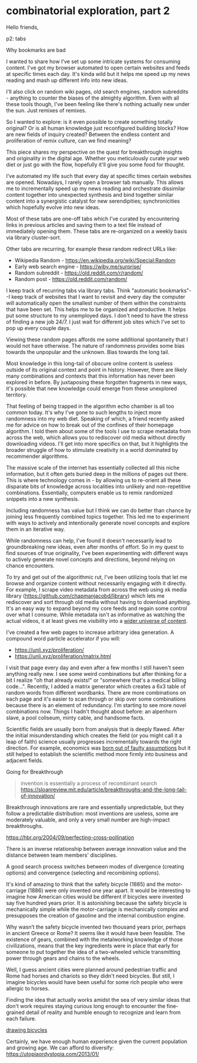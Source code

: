 # combinatorial exploration, part 2

Hello friends,

p2: tabs

Why bookmarks are bad

I wanted to share how I've set up some intricate systems for consuming content. I've got my browser automated to open certain websites and feeds at specific times each day. It's kinda wild but it helps me speed up my news reading and mash up different info into new ideas.

I'll also click on random wiki pages, old search engines, random subreddits - anything to counter the biases of the almighty algorithm. Even with all these tools though, I've been feeling like there's nothing actually new under the sun. Just remixes of remixes.

So I wanted to explore: is it even possible to create something totally original? Or is all human knowledge just reconfigured building blocks? How are new fields of inquiry created? Between the endless content and proliferation of remix culture, can we find meaning?

This piece shares my perspective on the quest for breakthrough insights and originality in the digital age. Whether you meticulously curate your web diet or just go with the flow, hopefully it'll give you some food for thought.

I’ve automated my life such that every day at specific times certain websites are opened. Nowadays, I rarely open a browser tab manually. This allows me to incrementally speed up my news reading and orchestrate dissimilar content together into unexpected synthesis and bind together similar content into a synergistic catalyst for new serendipities; synchronicities which hopefully evolve into new ideas.

Most of these tabs are one-off tabs which I’ve curated by encountering links in previous articles and saving them to a text file instead of immediately opening them. These tabs are re-organized on a weekly basis via library cluster-sort.

Other tabs are recurring, for example these random redirect URLs like:

- Wikipedia Random - https://en.wikipedia.org/wiki/Special:Random
- Early web search engine - https://wiby.me/surprise/
- Random subreddit - https://old.reddit.com/r/random/
- Random post - https://old.reddit.com/random/

I keep track of recurring tabs via library tabs. Think "automatic bookmarks"--I keep track of websites that I want to revisit and every day the computer will automatically open the smallest number of them within the constraints that have been set. This helps me to be organized and productive. It helps put some structure to my unemployed days. I don't need to have the stress of finding a new job 24/7. I just wait for different job sites which I've set to pop up every couple days.

Viewing these random pages affords me some additional spontaneity that I would not have otherwise. The nature of randomness provides some bias towards the unpopular and the unknown. Bias towards the long tail.

Most knowledge in this long-tail of obscure online content is useless outside of its original context and point in history. However, there are likely many combinations and contexts that this information has never been explored in before. By juxtaposing these forgotten fragments in new ways, it's possible that new knowledge could emerge from these unexplored territory.

That feeling of being trapped in the algorithm echo chamber is all too common today. It's why I've gone to such lengths to inject more randomness into my web diet. Speaking of which, a friend recently asked me for advice on how to break out of the confines of their homepage algorithm. I told them about some of the tools I use to scrape metadata from across the web, which allows you to rediscover old media without directly downloading videos. I'll get into more specifics on that, but it highlights the broader struggle of how to stimulate creativity in a world dominated by recommender algorithms.

The massive scale of the internet has essentially collected all this niche information, but it often gets buried deep in the millions of pages out there. This is where technology comes in - by allowing us to re-orient all these disparate bits of knowledge across localities into unlikely and non-repetitive combinations. Essentially, computers enable us to remix randomized snippets into a new synthesis.

Including randomness has value but I think we can do better than chance by joining less frequently combined topics together. This led me to experiment with ways to actively and intentionally generate novel concepts and explore them in an iterative way.

While randomness can help, I've found it doesn't necessarily lead to groundbreaking new ideas, even after months of effort. So in my quest to find sources of true originality, I've been experimenting with different ways to actively generate novel concepts and directions, beyond relying on chance encounters.

To try and get out of the algorithmic rut, I've been utilizing tools that let me browse and organize content without necessarily engaging with it directly. For example, I scrape video metadata from across the web using xk media library (https://github.com/chapmanjacobd/library) which lets me rediscover and sort through old media without having to download anything. It's an easy way to expand beyond my core feeds and regain some control over what I consume. While metadata isn't as informative as watching the actual videos, it at least gives me visibility into a [wider universe of content](https://www.youtube.com/watch?v=p02WKbar-qg).

I've created a few web pages to increase arbitrary idea generation. A compound word particle accelerator if you will:

- https://unli.xyz/proliferation/
- https://unli.xyz/proliferation/matrix.html

I visit that page every day and even after a few months I still haven't seen anything really new. I see some weird combinations but after thinking for a bit I realize "oh that already exists!" or "somewhere that's a medical billing code...". Recently, I added a matrix generator which creates a 6x3 table of random words from different wordbanks. There are more combinations on each page and it's easier to scan through or skip over some combinations because there is an element of redundancy. I'm starting to see more novel combinations now. Things I hadn't thought about before: an alpenhorn slave, a pool coliseum, minty cable, and handsome facts.

Scientific fields are usually born from analysis that is deeply flawed. After the initial misunderstanding which creates the field (or you might call it a leap of faith) science usually progresses incrementally towards the right direction. For example, economics was [born out of faulty assumptions](https://www.scientificamerican.com/article/the-economist-has-no-clothes/) but it still helped to establish the scientific method more firmly into business and adjacent fields.

Going for Breakthrough

> invention is essentially a process of recombinant search
> https://sloanreview.mit.edu/article/breakthroughs-and-the-long-tail-of-innovation/

Breakthrough innovations are rare and essentially unpredictable, but they follow a predictable distribution: most inventions are useless, some are moderately valuable, and only a very small number are high-impact breakthroughs.

https://hbr.org/2004/09/perfecting-cross-pollination

There is an inverse relationship between average innovation value and the distance between team members' disciplines.

A good search process switches between modes of divergence (creating options) and convergence (selecting and recombining options).

It's kind of amazing to think that the safety bicycle (1885) and the motor-carriage (1886) were only invented one year apart. It would be interesting to imagine how American cities would be different if bicycles were invented say five hundred years prior. It is astonishing because the safety bicycle is mechanically simple while the motor-carriage is mechanically complex and presupposes the creation of gasoline and the internal combustion engine.

Why wasn’t the safety bicycle invented two thousand years prior, perhaps in ancient Greece or Rome? It seems like it would have been feasible. The existence of gears, combined with the metalworking knowledge of those civilizations, means that the key ingredients were in place that early for someone to put together the idea of a two-wheeled vehicle transmitting power through gears and chains to the wheels.

Well, I guess ancient cities were planned around pedestrian traffic and Rome had horses and chariots so they didn't need bicycles. But still, I imagine bicycles would have been useful for some rich people who were allergic to horses.

Finding the idea that actually works amidst the sea of very similar ideas that don't work requires staying curious long enough to encounter the fine-grained detail of reality and humble enough to recognize and learn from each failure.

[drawing bicycles](https://link.springer.com/content/pdf/10.3758/BF03195929.pdf)

Certainly, we have enough human experience given the current population and growing age. We can afford to diversify: https://utopiaordystopia.com/2013/01/
